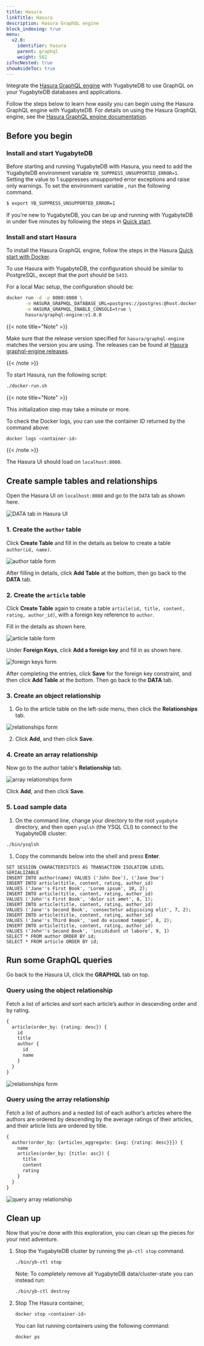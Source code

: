 ```yaml
---
title: Hasura
linkTitle: Hasura
description: Hasura GraphQL engine
block_indexing: true
menu:
  v2.0:
    identifier: hasura
    parent: graphql
    weight: 582
isTocNested: true
showAsideToc: true
---
```


Integrate the [Hasura GraphQL engine](https://hasura.io) with YugabyteDB to use GraphQL on your YugabyteDB databases and applications.

Follow the steps below to learn how easily you can begin using the Hasura GraphQL engine with YugabyteDB. For details on using the Hasura GraphQL engine, see the [Hasura GraphQL engine documentation](https://docs.hasura.io).

## Before you begin

### Install and start YugabyteDB

Before starting and running YugabyteDB with Hasura, you need to add the YugabyteDB environment variable `YB_SUPPRESS_UNSUPPORTED_ERROR=1`. Setting the value to 1 suppresses unsupported error exceptions and raise only warnings. To set the environment variable , run the following command.

```sh
$ export YB_SUPPRESS_UNSUPPORTED_ERROR=1
```

If you're new to YugabyteDB, you can be up and running with YugabyteDB in under five minutes by following the steps in [Quick start](/latest/quick-start/).

### Install and start Hasura

To install the Hasura GraphQL engine, follow the steps in the Hasura [Quick start with Docker](https://docs.hasura.io/1.0/graphql/manual/getting-started/docker-simple.html).

To use Hasura with YugabyteDB, the configuration should be similar to PostgreSQL, except that the port should be `5433`.

For a local Mac setup, the configuration should be:

```sh
docker run -d -p 8080:8080 \
       -e HASURA_GRAPHQL_DATABASE_URL=postgres://postgres:@host.docker.internal:5433/postgres \
       -e HASURA_GRAPHQL_ENABLE_CONSOLE=true \
       hasura/graphql-engine:v1.0.0
```

{{< note title="Note" >}}

Make sure that the release version specified for `hasura/graphql-engine` matches the version you are using. The releases can be found at [Hasura graphql-engine releases](https://github.com/hasura/graphql-engine/releases).

{{< /note >}}

To start Hasura, run the following script:

```sh
./docker-run.sh
```

{{< note title="Note" >}}

This initialization step may take a minute or more.

To check the Docker logs, you can use the container ID returned by the command above:

```sh
docker logs <container-id>
```

{{< /note >}}

The Hasura UI should load on `localhost:8080`.

## Create sample tables and relationships

 Open the Hasura UI on `localhost:8080` and go to the `DATA` tab as shown here.

![DATA tab in Hasura UI](/images/develop/graphql/hasura/data-tab.png)

### 1. Create the `author` table

Click **Create Table** and fill in the details as below to create a table `author(id, name)`.

![author table form](/images/develop/graphql/hasura/author-table.png)

After filling in details, click **Add Table** at the bottom, then go back to the **DATA** tab.

### 2. Create the `article` table

Click **Create Table** again to create a table `article(id, title, content, rating, author_id)`, with a foreign key reference to `author`.

Fill in the details as shown here.

![article table form](/images/develop/graphql/hasura/article-table.png)

Under **Foreign Keys**, click **Add a foreign key** and fill in as shown here.

![foreign keys form](/images/develop/graphql/hasura/foreign-keys.png)

After completing the entries, click **Save** for the foreign key constraint, and then click **Add Table** at the bottom. Then go back to the **DATA** tab.

### 3. Create an object relationship

1. Go to the article table on the left-side menu, then click the **Relationships** tab.

![relationships form](/images/develop/graphql/hasura/relationships.png)

2. Click **Add**, and then click **Save**.

### 4. Create an array relationship

Now go to the author table's **Relationship** tab.

![array relationships form](/images/develop/graphql/hasura/relationship-array.png)

Click **Add**, and then click **Save**.

### 5. Load sample data

1. On the command line, change your directory to the root `yugabyte` directory, and then open `ysqlsh` (the YSQL CLI) to connect to the YugabyteDB cluster:

```sh
./bin/ysqlsh
```

1. Copy the commands below into the shell and press **Enter**.

```postgresql
SET SESSION CHARACTERISTICS AS TRANSACTION ISOLATION LEVEL SERIALIZABLE
INSERT INTO author(name) VALUES ('John Doe'), ('Jane Doe')
INSERT INTO article(title, content, rating, author_id) 
VALUES ('Jane''s First Book', 'Lorem ipsum', 10, 2);
INSERT INTO article(title, content, rating, author_id) 
VALUES ('John''s First Book', 'dolor sit amet', 8, 1);
INSERT INTO article(title, content, rating, author_id) 
VALUES ('Jane''s Second Book', 'consectetur adipiscing elit', 7, 2);
INSERT INTO article(title, content, rating, author_id) 
VALUES ('Jane''s Third Book', 'sed do eiusmod tempor', 8, 2);
INSERT INTO article(title, content, rating, author_id) 
VALUES ('John''s Second Book', 'incididunt ut labore', 9, 1)
SELECT * FROM author ORDER BY id;
SELECT * FROM article ORDER BY id;
```

## Run some GraphQL queries

Go back to the Hasura UI, click the **GRAPHQL** tab on top.

### Query using the object relationship

Fetch a list of articles and sort each article’s author in descending order and by rating.

```graphql
{
  article(order_by: {rating: desc}) {
    id
    title
    author {
      id
      name
    }
  }
}
```

![relationships form](/images/develop/graphql/hasura/query-relationship-object.png)

### Query using the array relationship

Fetch a list of authors and a nested list of each author’s articles where the authors are ordered by descending by the average ratings of their articles, and their article lists are ordered by title.

 ```graphql
 {
   author(order_by: {articles_aggregate: {avg: {rating: desc}}}) {
     name
     articles(order_by: {title: asc}) {
       title
       content
       rating
     }
   }
 }
 ```

![query array relationship](/images/develop/graphql/hasura/query-relationship-array.png)

## Clean up

Now that you're done with this exploration, you can clean up the pieces for your next adventure.

1. Stop the YugabyteDB cluster by running the `yb-ctl stop` command.

    ```sh
    ./bin/yb-ctl stop
    ```

    Note: To completely remove all YugabyteDB data/cluster-state you can instead run:

    ```sh
    ./bin/yb-ctl destroy
    ```

2. Stop The Hasura container,

    ```sh
    docker stop <container-id>
    ```

    You can list running containers using the following command:

    ```sh
    docker ps
    ```
